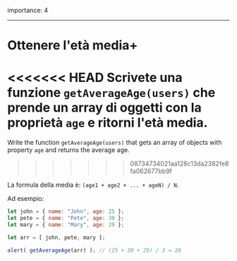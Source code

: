 importance: 4

---

# Ottenere l'età media+

<<<<<<< HEAD
Scrivete una funzione `getAverageAge(users)` che prende un array di oggetti con la proprietà `age` e ritorni l'età media.
=======
Write the function `getAverageAge(users)` that gets an array of objects with property `age` and returns the average age.
>>>>>>> 08734734021aa128c13da2382fe8fa062677bb9f

La formula della media è: `(age1 + age2 + ... + ageN) / N`.

Ad esempio:

```js no-beautify
let john = { name: "John", age: 25 };
let pete = { name: "Pete", age: 30 };
let mary = { name: "Mary", age: 29 };

let arr = [ john, pete, mary ];

alert( getAverageAge(arr) ); // (25 + 30 + 29) / 3 = 28
```
